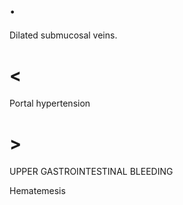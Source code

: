 # .

Dilated submucosal veins.

# <

Portal hypertension

# >

UPPER GASTROINTESTINAL BLEEDING

Hematemesis
